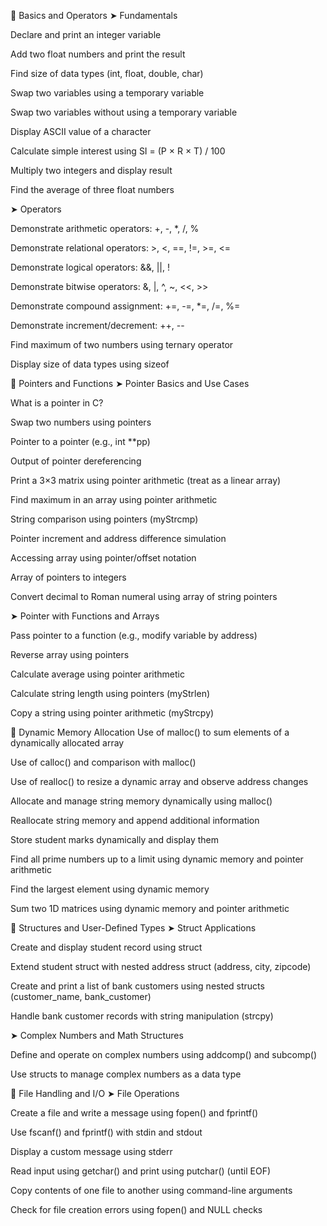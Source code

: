 📁 Basics and Operators
➤ Fundamentals

Declare and print an integer variable

Add two float numbers and print the result

Find size of data types (int, float, double, char)

Swap two variables using a temporary variable

Swap two variables without using a temporary variable

Display ASCII value of a character

Calculate simple interest using SI = (P × R × T) / 100

Multiply two integers and display result

Find the average of three float numbers

➤ Operators

Demonstrate arithmetic operators: +, -, *, /, %

Demonstrate relational operators: >, <, ==, !=, >=, <=

Demonstrate logical operators: &&, ||, !

Demonstrate bitwise operators: &, |, ^, ~, <<, >>

Demonstrate compound assignment: +=, -=, *=, /=, %=

Demonstrate increment/decrement: ++, --

Find maximum of two numbers using ternary operator

Display size of data types using sizeof

📁 Pointers and Functions
➤ Pointer Basics and Use Cases

What is a pointer in C?

Swap two numbers using pointers

Pointer to a pointer (e.g., int **pp)

Output of pointer dereferencing

Print a 3×3 matrix using pointer arithmetic (treat as a linear array)

Find maximum in an array using pointer arithmetic

String comparison using pointers (myStrcmp)

Pointer increment and address difference simulation

Accessing array using pointer/offset notation

Array of pointers to integers

Convert decimal to Roman numeral using array of string pointers

➤ Pointer with Functions and Arrays

Pass pointer to a function (e.g., modify variable by address)

Reverse array using pointers

Calculate average using pointer arithmetic

Calculate string length using pointers (myStrlen)

Copy a string using pointer arithmetic (myStrcpy)

📁 Dynamic Memory Allocation
Use of malloc() to sum elements of a dynamically allocated array

Use of calloc() and comparison with malloc()

Use of realloc() to resize a dynamic array and observe address changes

Allocate and manage string memory dynamically using malloc()

Reallocate string memory and append additional information

Store student marks dynamically and display them

Find all prime numbers up to a limit using dynamic memory and pointer arithmetic

Find the largest element using dynamic memory

Sum two 1D matrices using dynamic memory and pointer arithmetic

📁 Structures and User-Defined Types
➤ Struct Applications

Create and display student record using struct

Extend student struct with nested address struct (address, city, zipcode)

Create and print a list of bank customers using nested structs (customer_name, bank_customer)

Handle bank customer records with string manipulation (strcpy)

➤ Complex Numbers and Math Structures

Define and operate on complex numbers using addcomp() and subcomp()

Use structs to manage complex numbers as a data type

📁 File Handling and I/O
➤ File Operations

Create a file and write a message using fopen() and fprintf()

Use fscanf() and fprintf() with stdin and stdout

Display a custom message using stderr

Read input using getchar() and print using putchar() (until EOF)

Copy contents of one file to another using command-line arguments

Check for file creation errors using fopen() and NULL checks
